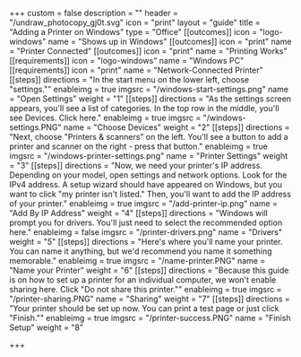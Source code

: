 +++
custom = false
description = ""
header = "/undraw_photocopy_gj0t.svg"
icon = "print"
layout = "guide"
title = "Adding a Printer on Windows"
type = "Office"
[[outcomes]]
icon = "logo-windows"
name = "Shows up in Windows"
[[outcomes]]
icon = "print"
name = "Printer Connected"
[[outcomes]]
icon = "print"
name = "Printing Works"
[[requirements]]
icon = "logo-windows"
name = "Windows PC"
[[requirements]]
icon = "print"
name = "Network-Connected Printer"
[[steps]]
directions = "In the start menu on the lower left, choose \"settings.\""
enableimg = true
imgsrc = "/windows-start-settings.png"
name = "Open Settings"
weight = "1"
[[steps]]
directions = "As the settings screen appears, you'll see a list of categories. In the top row in the middle, you'll see Devices. Click here."
enableimg = true
imgsrc = "/windows-settings.PNG"
name = "Choose Devices"
weight = "2"
[[steps]]
directions = "Next, choose \"Printers & scanners\" on the left. You'll see a button to add a printer and scanner on the right - press that button."
enableimg = true
imgsrc = "/windows-printer-settings.png"
name = "Printer Settings"
weight = "3"
[[steps]]
directions = "Now, we need your printer's IP address. Depending on your model, open settings and network options. Look for the IPv4 address. A setup wizard should have appeared on Windows, but you want to click \"my printer isn't listed.\" Then, you'll want to add the IP address of your printer."
enableimg = true
imgsrc = "/add-printer-ip.png"
name = "Add By IP Address"
weight = "4"
[[steps]]
directions = "Windows will prompt you for drivers. You'll just need to select the recommended option here."
enableimg = false
imgsrc = "/printer-drivers.png"
name = "Drivers"
weight = "5"
[[steps]]
directions = "Here's where you'll name your printer. You can name it anything, but we'd recommend you name it something memorable."
enableimg = true
imgsrc = "/name-printer.PNG"
name = "Name your Printer"
weight = "6"
[[steps]]
directions = "Because this guide is on how to set up a printer for an individual computer, we won't enable sharing here. Click \"Do not share this printer.\""
enableimg = true
imgsrc = "/printer-sharing.PNG"
name = "Sharing"
weight = "7"
[[steps]]
directions = "Your printer should be set up now. You can print a test page or just click \"Finish.\""
enableimg = true
imgsrc = "/printer-success.PNG"
name = "Finish Setup"
weight = "8"

+++
